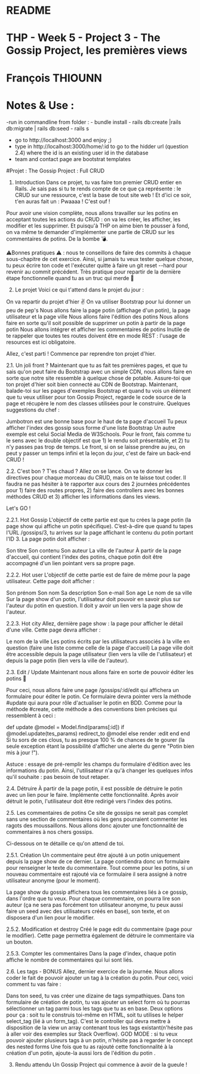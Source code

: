 # README
# THP - Week 5 - Project 3 - The Gossip Project, les premières views
# François THIOUNN



# Notes & Use :
 -run in commandline from folder : 
 	- bundle install
	- rails db:create |rails db:migrate | rails db:seed
	- rails s
- go to http://localhost:3000 and enjoy ;)
- type in http://localhost:3000/home/:id to go to the hidder url (question 2.4)
	where the id is an existing user id in the database
- team and contact page are bootstrat templates

 


#Projet : The Gossip Project : Full CRUD
  
1. Introduction
Dans ce projet, tu vas faire ton premier CRUD entier en Rails. Je sais pas si tu te rends compte de ce que ça représente : le CRUD sur une ressource, c'est la base de tout site web ! Et d'ici ce soir, t'en auras fait un : Pwaaaa ! C'est ouf !

Pour avoir une vision complète, nous allons travailler sur les potins en acceptant toutes les actions du CRUD : on va les créer, les afficher, les modifier et les supprimer. Et puisqu'à THP on aime bien te pousser à fond, on va même te demander d'implémenter une partie de CRUD sur les commentaires de potins. De la bombe 💣.

⚠️Bonnes pratiques ⚠️ : nous te conseillons de faire des commits à chaque sous-chapitre de cet exercice. Ainsi, si jamais tu veux tester quelque chose, tu peux écrire ton code et l'exécuter quitte à faire un git reset --hard pour revenir au commit précédent. Très pratique pour repartir de la dernière étape fonctionnelle quand tu as un truc qui merde 💩

2. Le projet
Voici ce qui t'attend dans le projet du jour :

On va repartir du projet d'hier ✌
On va utiliser Bootstrap pour lui donner un peu de pep's
Nous allons faire la page potin (affichage d'un potin), la page utilisateur et la page ville
Nous allons faire l'édition des potins
Nous allons faire en sorte qu'il soit possible de supprimer un potin à partir de la page potin
Nous allons intégrer et afficher les commentaires de potins
Inutile de te rappeler que toutes tes routes doivent être en mode REST : l'usage de resources est ici obligatoire.

Allez, c'est parti ! Commence par reprendre ton projet d'hier.

2.1. Un joli front ?
Maintenant que tu as fait tes premières pages, et que tu sais qu'on peut faire du Bootstrap avec un simple CDN, nous allons faire en sorte que notre site ressemble à quelque chose de potable. Assure-toi que ton projet d'hier soit bien connecté au CDN de Bootstrap. 
Maintenant, balade-toi sur les pages d'exemples Bootstrap et quand tu vois un élément que tu veux utiliser pour ton Gossip Project, regarde le code source de la page et récupère le nom des classes utilisées pour le construire. Quelques suggestions du chef :

Jumbotron est une bonne base pour le haut de ta page d'accueil
Tu peux afficher l'index des gossip sous forme d'une liste Bootstrap
Un autre exemple est celui Social Media de W3Schools.
Pour le front, fais comme tu le sens avec le double objectif est que 1) le rendu soit présentable, et 2) tu n'y passes pas trop de temps. Le front, si on se laisse prendre au jeu, on peut y passer un temps infini et la leçon du jour, c'est de faire un back-end CRUD !

2.2. C'est bon ? T'es chaud ?
Allez on se lance. On va te donner les directives pour chaque morceau du CRUD, mais on te laisse tout coder. Il faudra ne pas hésiter à te rapporter aux cours des 2 journées précédentes pour 1) faire des routes propres, 2) faire des controllers avec les bonnes méthodes CRUD et 3) afficher les informations dans les views.

Let's GO !

2.2.1. Hot Gossip
L'objectif de cette partie est que tu crées la page potin (la page show qui affiche un potin spécifique). C’est-à-dire que quand tu tapes l'URL /gossips/3, tu arrives sur la page affichant le contenu du potin portant l'ID 3. La page potin doit afficher :

Son titre
Son contenu
Son auteur
La ville de l'auteur
À partir de la page d'accueil, qui contient l'index des potins, chaque potin doit être accompagné d'un lien pointant vers sa propre page.

2.2.2. Hot user
L'objectif de cette partie est de faire de même pour la page utilisateur. Cette page doit afficher :

Son prénom
Son nom
Sa description
Son e-mail
Son age
Le nom de sa ville
Sur la page show d'un potin, l'utilisateur doit pouvoir en savoir plus sur l'auteur du potin en question. Il doit y avoir un lien vers la page show de l'auteur.

2.2.3. Hot city
Allez, dernière page show : la page pour afficher le détail d'une ville. Cette page devra afficher :

Le nom de la ville
Les potins écrits par les utilisateurs associés à la ville en question (faire une liste comme celle de la page d'accueil)
La page ville doit être accessible depuis la page utilisateur (lien vers la ville de l'utilisateur) et depuis la page potin (lien vers la ville de l'auteur).

2.3. Edit / Update
Maintenant nous allons faire en sorte de pouvoir éditer les potins 🙌

Pour ceci, nous allons faire une page /gossips/:id/edit qui affichera un formulaire pour éditer le potin. Ce formulaire devra pointer vers la méthode #update qui aura pour rôle d'actualiser le potin en BDD. Comme pour la méthode #create, cette méthode a des conventions bien précises qui ressemblent à ceci :

def update
  @model = Model.find(params[:id])
  if @model.update(tes_params)
    redirect_to @model
  else
    render :edit
  end
end
Si tu sors de ces clous, tu as presque 100 % de chances de te gourer (la seule exception étant la possibilité d'afficher une alerte du genre "Potin bien mis à jour !").

Astuce : essaye de pré-remplir les champs du formulaire d'édition avec les informations du potin. Ainsi, l'utilisateur n'a qu'à changer les quelques infos qu'il souhaite : pas besoin de tout retaper.

2.4. Détruire
À partir de la page potin, il est possible de détruire le potin avec un lien pour le faire. Implémente cette fonctionnalité. Après avoir détruit le potin, l'utilisateur doit être redirigé vers l'index des potins.

2.5. Les commentaires de potins
Ce site de gossips ne serait pas complet sans une section de commentaires où les gens pourraient commenter les ragots des moussaillons. Nous allons donc ajouter une fonctionnalité de commentaires à nos chers gossips.

Ci-dessous on te détaille ce qu'on attend de toi.

2.5.1. Création
Un commentaire peut être ajouté à un potin uniquement depuis la page show de ce dernier. La page contiendra donc un formulaire pour renseigner le texte du commentaire. Tout comme pour les potins, si un nouveau commentaire est rajouté via ce formulaire il sera assigné à notre utilisateur anonyme (pour le moment).

La page show du gossip affichera tous les commentaires liés à ce gossip, dans l'ordre que tu veux. Pour chaque commentaire, on pourra lire son auteur (ça ne sera pas forcément ton utilisateur anonyme, tu peux aussi faire un seed avec des utilisateurs créés en base), son texte, et on disposera d'un lien pour le modifier.

2.5.2. Modification et destroy
Créé le page edit du commentaire (page pour le modifier). 
Cette page permettra également de détruire le commentaire via un bouton.

2.5.3. Compter les commentaires
Dans la page d'index, chaque potin affiche le nombre de commentaires qui lui sont liés.

2.6. Les tags - BONUS
Allez, dernier exercice de la journée. Nous allons coder le fait de pouvoir ajouter un tag à la création du potin. Pour ceci, voici comment tu vas faire :

Dans ton seed, tu vas créer une dizaine de tags sympathiques.
Dans ton formulaire de création de potin, tu vas ajouter un select form où tu pourras sélectionner un tag parmi tous les tags que tu as en base. Deux options pour ça : soit tu le construis toi-même en HTML, soit tu utilises le helper select_tag (lié à un form_tag).
C'est le controller qui devra mettre à disposition de la view un array contenant tous les tags existant(n'hésite pas à aller voir des exemples sur Stack Overflow).
GOD MODE : si tu veux pouvoir ajouter plusieurs tags à un potin, n'hésite pas à regarder le concept des nested forms
Une fois que tu as rajouté cette fonctionnalité à la création d'un potin, ajoute-la aussi lors de l'édition du potin .

3. Rendu attendu
Un Gossip Project qui commence à avoir de la gueule !

